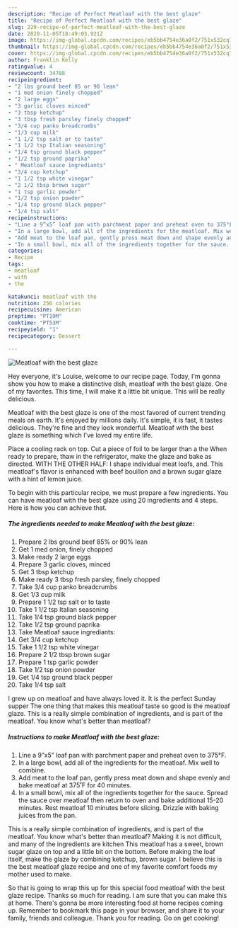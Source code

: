 ```yaml
---
description: "Recipe of Perfect Meatloaf with the best glaze"
title: "Recipe of Perfect Meatloaf with the best glaze"
slug: 229-recipe-of-perfect-meatloaf-with-the-best-glaze
date: 2020-11-05T18:49:03.921Z
image: https://img-global.cpcdn.com/recipes/eb5bb4754e36a0f2/751x532cq70/meatloaf-with-the-best-glaze-recipe-main-photo.jpg
thumbnail: https://img-global.cpcdn.com/recipes/eb5bb4754e36a0f2/751x532cq70/meatloaf-with-the-best-glaze-recipe-main-photo.jpg
cover: https://img-global.cpcdn.com/recipes/eb5bb4754e36a0f2/751x532cq70/meatloaf-with-the-best-glaze-recipe-main-photo.jpg
author: Franklin Kelly
ratingvalue: 4
reviewcount: 34788
recipeingredient:
- "2 lbs ground beef 85 or 90 lean"
- "1 med onion finely chopped"
- "2 large eggs"
- "3 garlic cloves minced"
- "3 tbsp ketchup"
- "3 tbsp fresh parsley finely chopped"
- "3/4 cup panko breadcrumbs"
- "1/3 cup milk"
- "1 1/2 tsp salt or to taste"
- "1 1/2 tsp Italian seasoning"
- "1/4 tsp ground black pepper"
- "1/2 tsp ground paprika"
- " Meatloaf sauce ingrediants"
- "3/4 cup ketchup"
- "1 1/2 tsp white vinegar"
- "2 1/2 tbsp brown sugar"
- "1 tsp garlic powder"
- "1/2 tsp onion powder"
- "1/4 tsp ground black pepper"
- "1/4 tsp salt"
recipeinstructions:
- "Line a 9”x5” loaf pan with parchment paper and preheat oven to 375°F."
- "In a large bowl, add all of the ingredients for the meatloaf. Mix well to combine."
- "Add meat to the loaf pan, gently press meat down and shape evenly and bake meatloaf at 375˚F for 40 minutes."
- "In a small bowl, mix all of the ingredients together for the sauce. Spread the sauce over meatloaf then return to oven and bake additional 15-20 minutes. Rest meatloaf 10 minutes before slicing. Drizzle with baking juices from the pan."
categories:
- Recipe
tags:
- meatloaf
- with
- the

katakunci: meatloaf with the 
nutrition: 256 calories
recipecuisine: American
preptime: "PT19M"
cooktime: "PT53M"
recipeyield: "1"
recipecategory: Dessert

---
```



![Meatloaf with the best glaze](https://img-global.cpcdn.com/recipes/eb5bb4754e36a0f2/751x532cq70/meatloaf-with-the-best-glaze-recipe-main-photo.jpg)

Hey everyone, it's Louise, welcome to our recipe page. Today, I'm gonna show you how to make a distinctive dish, meatloaf with the best glaze. One of my favorites. This time, I will make it a little bit unique. This will be really delicious.

Meatloaf with the best glaze is one of the most favored of current trending meals on earth. It's enjoyed by millions daily. It's simple, it is fast, it tastes delicious. They're fine and they look wonderful. Meatloaf with the best glaze is something which I've loved my entire life.

Place a cooling rack on top. Cut a piece of foil to be larger than a the When ready to prepare, thaw in the refrigerator, make the glaze and bake as directed. WITH THE OTHER HALF: I shape individual meat loafs, and. This meatloaf&#39;s flavor is enhanced with beef bouillon and a brown sugar glaze with a hint of lemon juice.


To begin with this particular recipe, we must prepare a few ingredients. You can have meatloaf with the best glaze using 20 ingredients and 4 steps. Here is how you can achieve that.

<!--inarticleads1-->

##### The ingredients needed to make Meatloaf with the best glaze:

1. Prepare 2 lbs ground beef 85% or 90% lean
1. Get 1 med onion, finely chopped
1. Make ready 2 large eggs
1. Prepare 3 garlic cloves, minced
1. Get 3 tbsp ketchup
1. Make ready 3 tbsp fresh parsley, finely chopped
1. Take 3/4 cup panko breadcrumbs
1. Get 1/3 cup milk
1. Prepare 1 1/2 tsp salt or to taste
1. Take 1 1/2 tsp Italian seasoning
1. Take 1/4 tsp ground black pepper
1. Take 1/2 tsp ground paprika
1. Take  Meatloaf sauce ingrediants:
1. Get 3/4 cup ketchup
1. Take 1 1/2 tsp white vinegar
1. Prepare 2 1/2 tbsp brown sugar
1. Prepare 1 tsp garlic powder
1. Take 1/2 tsp onion powder
1. Get 1/4 tsp ground black pepper
1. Take 1/4 tsp salt


I grew up on meatloaf and have always loved it. It is the perfect Sunday supper The one thing that makes this meatloaf taste so good is the meatloaf glaze. This is a really simple combination of ingredients, and is part of the meatloaf. You know what&#39;s better than meatloaf? 

<!--inarticleads2-->

##### Instructions to make Meatloaf with the best glaze:

1. Line a 9”x5” loaf pan with parchment paper and preheat oven to 375°F.
1. In a large bowl, add all of the ingredients for the meatloaf. Mix well to combine.
1. Add meat to the loaf pan, gently press meat down and shape evenly and bake meatloaf at 375˚F for 40 minutes.
1. In a small bowl, mix all of the ingredients together for the sauce. Spread the sauce over meatloaf then return to oven and bake additional 15-20 minutes. Rest meatloaf 10 minutes before slicing. Drizzle with baking juices from the pan.


This is a really simple combination of ingredients, and is part of the meatloaf. You know what&#39;s better than meatloaf? Making it is not difficult, and many of the ingredients are kitchen This meatloaf has a sweet, brown sugar glaze on top and a little bit on the bottom. Before making the loaf itself, make the glaze by combining ketchup, brown sugar. I believe this is the best meatloaf glaze recipe and one of my favorite comfort foods my mother used to make. 

So that is going to wrap this up for this special food meatloaf with the best glaze recipe. Thanks so much for reading. I am sure that you can make this at home. There's gonna be more interesting food at home recipes coming up. Remember to bookmark this page in your browser, and share it to your family, friends and colleague. Thank you for reading. Go on get cooking!

